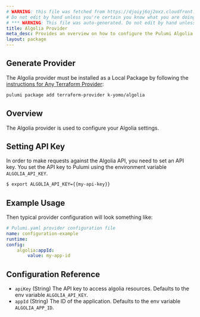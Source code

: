 ```yaml
---
# WARNING: this file was fetched from https://djoiyj6oj2oxz.cloudfront.net/docs/registry.opentofu.org/k-yomo/algolia/0.6.0/index.md
# Do not edit by hand unless you're certain you know what you are doing!
# *** WARNING: This file was auto-generated. Do not edit by hand unless you're certain you know what you are doing! ***
title: Algolia Provider
meta_desc: Provides an overview on how to configure the Pulumi Algolia provider.
layout: package
---
```


## Generate Provider

The Algolia provider must be installed as a Local Package by following the [instructions for Any Terraform Provider](https://www.pulumi.com/registry/packages/terraform-provider/):

```bash
pulumi package add terraform-provider k-yomo/algolia
```
## Overview

The Algolia provider is used to configure your Algolia settings.
## Setting API Key
In order to make requests against the Algolia API, you need to set an API key.
You set the API key to Pulumi using the environment variable `ALGOLIA_API_KEY`.
```sh
$ export ALGOLIA_API_KEY={{my-api-key}}
```
## Example Usage
Then typical provider configuration will look something like:
```yaml
# Pulumi.yaml provider configuration file
name: configuration-example
runtime:
config:
    algolia:appId:
        value: my-app-id

```
## Configuration Reference
- `apiKey` (String) The API key to access algolia resources. Defaults to the env variable `ALGOLIA_API_KEY`.
- `appId` (String) The ID of the application. Defaults to the env variable `ALGOLIA_APP_ID`.